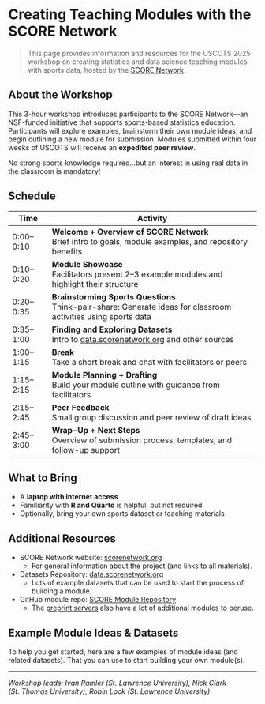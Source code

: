 # Creating Teaching Modules with the SCORE Network


> This page provides information and resources for the USCOTS 2025
> workshop on creating statistics and data science teaching modules with
> sports data, hosted by the [SCORE Network](https://scorenetwork.org).

## About the Workshop

This 3-hour workshop introduces participants to the SCORE Network—an
NSF-funded initiative that supports sports-based statistics education.
Participants will explore examples, brainstorm their own module ideas,
and begin outlining a new module for submission. Modules submitted
within four weeks of USCOTS will receive an **expedited peer review**.

No strong sports knowledge required…but an interest in using real data
in the classroom is mandatory!

## Schedule

| Time | Activity |
|----|----|
| 0:00–0:10 | **Welcome + Overview of SCORE Network**<br>Brief intro to goals, module examples, and repository benefits |
| 0:10–0:20 | **Module Showcase**<br>Facilitators present 2–3 example modules and highlight their structure |
| 0:20–0:35 | **Brainstorming Sports Questions**<br>Think-pair-share: Generate ideas for classroom activities using sports data |
| 0:35–1:00 | **Finding and Exploring Datasets**<br>Intro to [data.scorenetwork.org](https://data.scorenetwork.org) and other sources |
| 1:00–1:15 | **Break**<br>Take a short break and chat with facilitators or peers |
| 1:15–2:15 | **Module Planning + Drafting**<br>Build your module outline with guidance from facilitators |
| 2:15–2:45 | **Peer Feedback**<br>Small group discussion and peer review of draft ideas |
| 2:45–3:00 | **Wrap-Up + Next Steps**<br>Overview of submission process, templates, and follow-up support |

## What to Bring

- A **laptop with internet access**
- Familiarity with **R and Quarto** is helpful, but not required
- Optionally, bring your own sports dataset or teaching materials

## Additional Resources

- SCORE Network website:
  <a href="https://scorenetwork.org" target="_blank">scorenetwork.org</a>
  - For general information about the project (and links to all
    materials).
- Datasets Repository: <a href="https://data.scorenetwork.org"
  target="_blank">data.scorenetwork.org</a>
  - Lots of example datasets that can be used to start the process of
    building a module.
- GitHub module repo:
  <a href="https://modules.scorenetwork.org/" target="_blank">SCORE Module
  Repository</a>
  - The <a href="https://modules.scorenetwork.org/preprints.html"
    target="_blank">preprint servers</a> also have a lot of additional
    modules to peruse.

## Example Module Ideas & Datasets

To help you get started, here are a few examples of module ideas (and
related datasets). That you can use to start building your own
module(s).

------------------------------------------------------------------------

*Workshop leads: Ivan Ramler (St. Lawrence University), Nick Clark
(St. Thomas University), Robin Lock (St. Lawrence University)*
